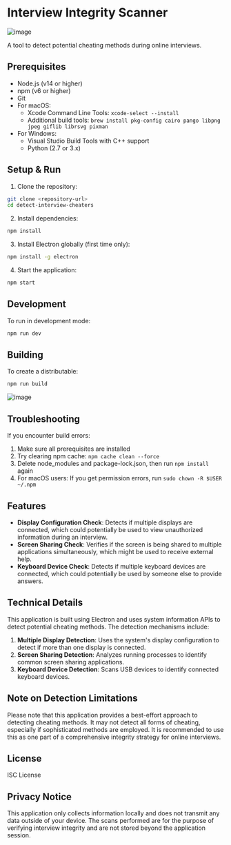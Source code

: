 # Interview Integrity Scanner

![image](https://github.com/user-attachments/assets/bfec654c-9f75-489c-ae0e-e0feee2f7130)

A tool to detect potential cheating methods during online interviews.

## Prerequisites

- Node.js (v14 or higher)
- npm (v6 or higher)
- Git
- For macOS:
  - Xcode Command Line Tools: `xcode-select --install`
  - Additional build tools: `brew install pkg-config cairo pango libpng jpeg giflib librsvg pixman`
- For Windows:
  - Visual Studio Build Tools with C++ support
  - Python (2.7 or 3.x)

## Setup & Run

1. Clone the repository:
```bash
git clone <repository-url>
cd detect-interview-cheaters
```

2. Install dependencies:
```bash
npm install
```

3. Install Electron globally (first time only):
```bash
npm install -g electron
```

4. Start the application:
```bash
npm start
```

## Development

To run in development mode:
```bash
npm run dev
```

## Building

To create a distributable:
```bash
npm run build
```
![image](https://github.com/user-attachments/assets/e0ac8ffa-f8c5-44a8-802f-9894e05fdf96)

## Troubleshooting

If you encounter build errors:
1. Make sure all prerequisites are installed
2. Try clearing npm cache: `npm cache clean --force`
3. Delete node_modules and package-lock.json, then run `npm install` again
4. For macOS users: If you get permission errors, run `sudo chown -R $USER ~/.npm`

## Features

- **Display Configuration Check**: Detects if multiple displays are connected, which could potentially be used to view unauthorized information during an interview.
- **Screen Sharing Check**: Verifies if the screen is being shared to multiple applications simultaneously, which might be used to receive external help.
- **Keyboard Device Check**: Detects if multiple keyboard devices are connected, which could potentially be used by someone else to provide answers.

## Technical Details

This application is built using Electron and uses system information APIs to detect potential cheating methods. The detection mechanisms include:

1. **Multiple Display Detection**: Uses the system's display configuration to detect if more than one display is connected.
2. **Screen Sharing Detection**: Analyzes running processes to identify common screen sharing applications.
3. **Keyboard Device Detection**: Scans USB devices to identify connected keyboard devices.

## Note on Detection Limitations

Please note that this application provides a best-effort approach to detecting cheating methods. It may not detect all forms of cheating, especially if sophisticated methods are employed. It is recommended to use this as one part of a comprehensive integrity strategy for online interviews.

## License

ISC License

## Privacy Notice

This application only collects information locally and does not transmit any data outside of your device. The scans performed are for the purpose of verifying interview integrity and are not stored beyond the application session. 
